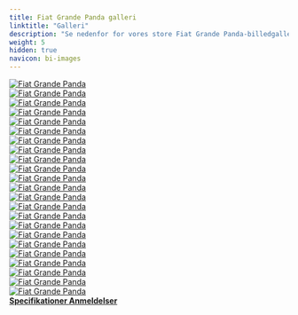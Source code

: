 ```yaml
---
title: Fiat Grande Panda galleri
linktitle: "Galleri"
description: "Se nedenfor for vores store Fiat Grande Panda-billedgalleri. Klik på billederne for versioner i høj opløsning."
weight: 5
hidden: true
navicon: bi-images
---
```

<!-- markdownlint-disable MD033 -->
<div class="row" id ="my-gallery">
	<div class="pswp-grid-item col-6 col-md-4">
		<a href="https://media.evkx.net/multimedia/models/fiat/grande_panda/grande_panda/charging_1.JPG"
data-pswp-src="https://media.evkx.net/multimedia/models/fiat/grande_panda/grande_panda/charging_1.JPG"
data-pswp-width="3000"
data-pswp-height="1999" 
target="_blank">
			<img src="https://media.evkx.net/multimedia/models/fiat/grande_panda/grande_panda/charging_1_xst.JPG" alt="Fiat Grande Panda" class="img-fluid " />
		</a>
	</div>
	<div class="pswp-grid-item col-6 col-md-4">
		<a href="https://media.evkx.net/multimedia/models/fiat/grande_panda/grande_panda/charging_2.JPG"
data-pswp-src="https://media.evkx.net/multimedia/models/fiat/grande_panda/grande_panda/charging_2.JPG"
data-pswp-width="3000"
data-pswp-height="2000" 
target="_blank">
			<img src="https://media.evkx.net/multimedia/models/fiat/grande_panda/grande_panda/charging_2_xst.JPG" alt="Fiat Grande Panda" class="img-fluid " />
		</a>
	</div>
	<div class="pswp-grid-item col-6 col-md-4">
		<a href="https://media.evkx.net/multimedia/models/fiat/grande_panda/grande_panda/details_1.jpg"
data-pswp-src="https://media.evkx.net/multimedia/models/fiat/grande_panda/grande_panda/details_1.jpg"
data-pswp-width="3000"
data-pswp-height="2000" 
target="_blank">
			<img src="https://media.evkx.net/multimedia/models/fiat/grande_panda/grande_panda/details_1_xst.jpg" alt="Fiat Grande Panda" class="img-fluid " />
		</a>
	</div>
	<div class="pswp-grid-item col-6 col-md-4">
		<a href="https://media.evkx.net/multimedia/models/fiat/grande_panda/grande_panda/details_2.jpg"
data-pswp-src="https://media.evkx.net/multimedia/models/fiat/grande_panda/grande_panda/details_2.jpg"
data-pswp-width="3000"
data-pswp-height="2000" 
target="_blank">
			<img src="https://media.evkx.net/multimedia/models/fiat/grande_panda/grande_panda/details_2_xst.jpg" alt="Fiat Grande Panda" class="img-fluid " />
		</a>
	</div>
	<div class="pswp-grid-item col-6 col-md-4">
		<a href="https://media.evkx.net/multimedia/models/fiat/grande_panda/grande_panda/details_3.jpg"
data-pswp-src="https://media.evkx.net/multimedia/models/fiat/grande_panda/grande_panda/details_3.jpg"
data-pswp-width="3000"
data-pswp-height="2101" 
target="_blank">
			<img src="https://media.evkx.net/multimedia/models/fiat/grande_panda/grande_panda/details_3_xst.jpg" alt="Fiat Grande Panda" class="img-fluid " />
		</a>
	</div>
	<div class="pswp-grid-item col-6 col-md-4">
		<a href="https://media.evkx.net/multimedia/models/fiat/grande_panda/grande_panda/details_4.jpg"
data-pswp-src="https://media.evkx.net/multimedia/models/fiat/grande_panda/grande_panda/details_4.jpg"
data-pswp-width="3000"
data-pswp-height="1831" 
target="_blank">
			<img src="https://media.evkx.net/multimedia/models/fiat/grande_panda/grande_panda/details_4_xst.jpg" alt="Fiat Grande Panda" class="img-fluid " />
		</a>
	</div>
	<div class="pswp-grid-item col-6 col-md-4">
		<a href="https://media.evkx.net/multimedia/models/fiat/grande_panda/grande_panda/details_5.jpg"
data-pswp-src="https://media.evkx.net/multimedia/models/fiat/grande_panda/grande_panda/details_5.jpg"
data-pswp-width="3000"
data-pswp-height="1765" 
target="_blank">
			<img src="https://media.evkx.net/multimedia/models/fiat/grande_panda/grande_panda/details_5_xst.jpg" alt="Fiat Grande Panda" class="img-fluid " />
		</a>
	</div>
	<div class="pswp-grid-item col-6 col-md-4">
		<a href="https://media.evkx.net/multimedia/models/fiat/grande_panda/grande_panda/exterior_1.jpg"
data-pswp-src="https://media.evkx.net/multimedia/models/fiat/grande_panda/grande_panda/exterior_1.jpg"
data-pswp-width="3000"
data-pswp-height="1577" 
target="_blank">
			<img src="https://media.evkx.net/multimedia/models/fiat/grande_panda/grande_panda/exterior_1_xst.jpg" alt="Fiat Grande Panda" class="img-fluid " />
		</a>
	</div>
	<div class="pswp-grid-item col-6 col-md-4">
		<a href="https://media.evkx.net/multimedia/models/fiat/grande_panda/grande_panda/exterior_2.jpg"
data-pswp-src="https://media.evkx.net/multimedia/models/fiat/grande_panda/grande_panda/exterior_2.jpg"
data-pswp-width="3000"
data-pswp-height="2000" 
target="_blank">
			<img src="https://media.evkx.net/multimedia/models/fiat/grande_panda/grande_panda/exterior_2_xst.jpg" alt="Fiat Grande Panda" class="img-fluid " />
		</a>
	</div>
	<div class="pswp-grid-item col-6 col-md-4">
		<a href="https://media.evkx.net/multimedia/models/fiat/grande_panda/grande_panda/exterior_3.jpg"
data-pswp-src="https://media.evkx.net/multimedia/models/fiat/grande_panda/grande_panda/exterior_3.jpg"
data-pswp-width="3000"
data-pswp-height="2000" 
target="_blank">
			<img src="https://media.evkx.net/multimedia/models/fiat/grande_panda/grande_panda/exterior_3_xst.jpg" alt="Fiat Grande Panda" class="img-fluid " />
		</a>
	</div>
	<div class="pswp-grid-item col-6 col-md-4">
		<a href="https://media.evkx.net/multimedia/models/fiat/grande_panda/grande_panda/exterior_4.jpg"
data-pswp-src="https://media.evkx.net/multimedia/models/fiat/grande_panda/grande_panda/exterior_4.jpg"
data-pswp-width="3000"
data-pswp-height="1673" 
target="_blank">
			<img src="https://media.evkx.net/multimedia/models/fiat/grande_panda/grande_panda/exterior_4_xst.jpg" alt="Fiat Grande Panda" class="img-fluid " />
		</a>
	</div>
	<div class="pswp-grid-item col-6 col-md-4">
		<a href="https://media.evkx.net/multimedia/models/fiat/grande_panda/grande_panda/exterior_5.jpg"
data-pswp-src="https://media.evkx.net/multimedia/models/fiat/grande_panda/grande_panda/exterior_5.jpg"
data-pswp-width="3000"
data-pswp-height="1722" 
target="_blank">
			<img src="https://media.evkx.net/multimedia/models/fiat/grande_panda/grande_panda/exterior_5_xst.jpg" alt="Fiat Grande Panda" class="img-fluid " />
		</a>
	</div>
	<div class="pswp-grid-item col-6 col-md-4">
		<a href="https://media.evkx.net/multimedia/models/fiat/grande_panda/grande_panda/exterior_6.jpg"
data-pswp-src="https://media.evkx.net/multimedia/models/fiat/grande_panda/grande_panda/exterior_6.jpg"
data-pswp-width="3000"
data-pswp-height="2000" 
target="_blank">
			<img src="https://media.evkx.net/multimedia/models/fiat/grande_panda/grande_panda/exterior_6_xst.jpg" alt="Fiat Grande Panda" class="img-fluid " />
		</a>
	</div>
	<div class="pswp-grid-item col-6 col-md-4">
		<a href="https://media.evkx.net/multimedia/models/fiat/grande_panda/grande_panda/frontseats_1.jpg"
data-pswp-src="https://media.evkx.net/multimedia/models/fiat/grande_panda/grande_panda/frontseats_1.jpg"
data-pswp-width="3000"
data-pswp-height="2000" 
target="_blank">
			<img src="https://media.evkx.net/multimedia/models/fiat/grande_panda/grande_panda/frontseats_1_xst.jpg" alt="Fiat Grande Panda" class="img-fluid " />
		</a>
	</div>
	<div class="pswp-grid-item col-6 col-md-4">
		<a href="https://media.evkx.net/multimedia/models/fiat/grande_panda/grande_panda/frontseats_2.jpg"
data-pswp-src="https://media.evkx.net/multimedia/models/fiat/grande_panda/grande_panda/frontseats_2.jpg"
data-pswp-width="3000"
data-pswp-height="2000" 
target="_blank">
			<img src="https://media.evkx.net/multimedia/models/fiat/grande_panda/grande_panda/frontseats_2_xst.jpg" alt="Fiat Grande Panda" class="img-fluid " />
		</a>
	</div>
	<div class="pswp-grid-item col-6 col-md-4">
		<a href="https://media.evkx.net/multimedia/models/fiat/grande_panda/grande_panda/headlights_1.jpg"
data-pswp-src="https://media.evkx.net/multimedia/models/fiat/grande_panda/grande_panda/headlights_1.jpg"
data-pswp-width="3000"
data-pswp-height="2000" 
target="_blank">
			<img src="https://media.evkx.net/multimedia/models/fiat/grande_panda/grande_panda/headlights_1_xst.jpg" alt="Fiat Grande Panda" class="img-fluid " />
		</a>
	</div>
	<div class="pswp-grid-item col-6 col-md-4">
		<a href="https://media.evkx.net/multimedia/models/fiat/grande_panda/grande_panda/interiorstorage_1.jpg"
data-pswp-src="https://media.evkx.net/multimedia/models/fiat/grande_panda/grande_panda/interiorstorage_1.jpg"
data-pswp-width="3000"
data-pswp-height="2000" 
target="_blank">
			<img src="https://media.evkx.net/multimedia/models/fiat/grande_panda/grande_panda/interiorstorage_1_xst.jpg" alt="Fiat Grande Panda" class="img-fluid " />
		</a>
	</div>
	<div class="pswp-grid-item col-6 col-md-4">
		<a href="https://media.evkx.net/multimedia/models/fiat/grande_panda/grande_panda/interior_1.jpg"
data-pswp-src="https://media.evkx.net/multimedia/models/fiat/grande_panda/grande_panda/interior_1.jpg"
data-pswp-width="3000"
data-pswp-height="1673" 
target="_blank">
			<img src="https://media.evkx.net/multimedia/models/fiat/grande_panda/grande_panda/interior_1_xst.jpg" alt="Fiat Grande Panda" class="img-fluid " />
		</a>
	</div>
	<div class="pswp-grid-item col-6 col-md-4">
		<a href="https://media.evkx.net/multimedia/models/fiat/grande_panda/grande_panda/main_1.jpg"
data-pswp-src="https://media.evkx.net/multimedia/models/fiat/grande_panda/grande_panda/main_1.jpg"
data-pswp-width="3000"
data-pswp-height="1757" 
target="_blank">
			<img src="https://media.evkx.net/multimedia/models/fiat/grande_panda/grande_panda/main_1_xst.jpg" alt="Fiat Grande Panda" class="img-fluid " />
		</a>
	</div>
	<div class="pswp-grid-item col-6 col-md-4">
		<a href="https://media.evkx.net/multimedia/models/fiat/grande_panda/grande_panda/screens_1.jpg"
data-pswp-src="https://media.evkx.net/multimedia/models/fiat/grande_panda/grande_panda/screens_1.jpg"
data-pswp-width="3000"
data-pswp-height="2000" 
target="_blank">
			<img src="https://media.evkx.net/multimedia/models/fiat/grande_panda/grande_panda/screens_1_xst.jpg" alt="Fiat Grande Panda" class="img-fluid " />
		</a>
	</div>
	<div class="pswp-grid-item col-6 col-md-4">
		<a href="https://media.evkx.net/multimedia/models/fiat/grande_panda/grande_panda/screens_2.jpg"
data-pswp-src="https://media.evkx.net/multimedia/models/fiat/grande_panda/grande_panda/screens_2.jpg"
data-pswp-width="3000"
data-pswp-height="2000" 
target="_blank">
			<img src="https://media.evkx.net/multimedia/models/fiat/grande_panda/grande_panda/screens_2_xst.jpg" alt="Fiat Grande Panda" class="img-fluid " />
		</a>
	</div>
	<div class="pswp-grid-item col-6 col-md-4">
		<a href="https://media.evkx.net/multimedia/models/fiat/grande_panda/grande_panda/secondrowesats_1.jpg"
data-pswp-src="https://media.evkx.net/multimedia/models/fiat/grande_panda/grande_panda/secondrowesats_1.jpg"
data-pswp-width="3000"
data-pswp-height="2005" 
target="_blank">
			<img src="https://media.evkx.net/multimedia/models/fiat/grande_panda/grande_panda/secondrowesats_1_xst.jpg" alt="Fiat Grande Panda" class="img-fluid " />
		</a>
	</div>
	<div class="pswp-grid-item col-6 col-md-4">
		<a href="https://media.evkx.net/multimedia/models/fiat/grande_panda/grande_panda/trunk_1.jpg"
data-pswp-src="https://media.evkx.net/multimedia/models/fiat/grande_panda/grande_panda/trunk_1.jpg"
data-pswp-width="3000"
data-pswp-height="1782" 
target="_blank">
			<img src="https://media.evkx.net/multimedia/models/fiat/grande_panda/grande_panda/trunk_1_xst.jpg" alt="Fiat Grande Panda" class="img-fluid " />
		</a>
	</div>
</div>
<script type="module">
  import PhotoSwipeLightbox from '/js/photoswipe-lightbox.esm.js';
    const lightbox = new PhotoSwipeLightbox({
       gallery: '#my-gallery',
        children: 'a',
        pswpModule: () => import('/js/photoswipe.esm.js')
    });
lightbox.init();
</script>
<div class="mt-3 mb-3">
<a href="../specifications/" class="text-decoration-none text-black">
<strong><i class="bi-arrow-left"></i> Specifikationer </strong>
</a>
<a href="../reviews/" class="text-decoration-none text-black float-end">
<strong>Anmeldelser <i class="bi-arrow-right"></i></strong>
</a>
</div>

